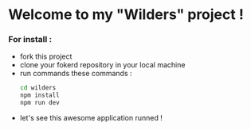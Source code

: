 # Welcome to my "Wilders" project ! 

### For install : 
- fork this project
- clone your fokerd repository in your local machine
- run commands these commands : 
  ```bash
  cd wilders
  npm install
  npm run dev
  ```
- let's see this awesome application runned !